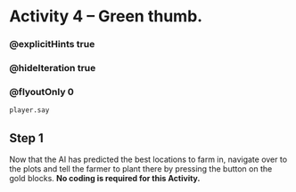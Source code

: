# Activity 4 – Green thumb.

### @explicitHints true
### @hideIteration true 
### @flyoutOnly 0

```python
player.say
```

## Step 1
Now that the AI has predicted the best locations to farm in, 
navigate over to the plots and tell the farmer to plant there by pressing the button on the gold blocks.
**No coding is required for this Activity.**